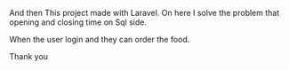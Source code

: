 And then This project made with Laravel. On here I solve the problem that opening and closing time on Sql side.

When the user login and they can order the food.

Thank you
